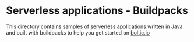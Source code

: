 # Serverless applications - Buildpacks

This directory contains samples of serverless applications written in Java and built with buildpacks to help you get started on [boltic.io](https://www/boltic.io)
